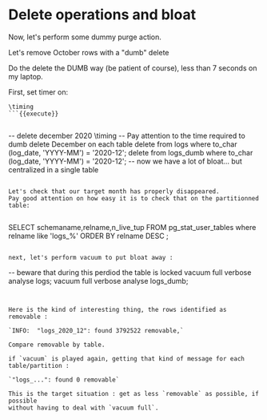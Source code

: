 # Delete operations and bloat

Now, let's perform some dummy purge action.

Let's remove October rows with a "dumb" delete

Do the delete the DUMB way (be patient of course), less than 7 seconds on my laptop.


First, set timer on:

```
\timing
```{{execute}}


```
-- delete december 2020
\timing
-- Pay attention to the time required to dumb delete December on each table
delete from logs where to_char (log_date, 'YYYY-MM') = '2020-12';
delete from logs_dumb where to_char (log_date, 'YYYY-MM') = '2020-12';
-- now we have a lot of bloat... but centralized in a single table
```{{execute}}

Let's check that our target month has properly disappeared.
Pay good attention on how easy it is to check that on the partitionned table:


```
SELECT schemaname,relname,n_live_tup
FROM pg_stat_user_tables
where relname like 'logs_%'
ORDER BY relname DESC ;
```{{execute}}

next, let's perform vacuum to put bloat away :

```
-- beware that during this perdiod the table is locked
vacuum full verbose analyse logs;
vacuum full verbose analyse logs_dumb;
```{{execute}}


Here is the kind of interesting thing, the rows identified as removable :

`INFO:  "logs_2020_12": found 3792522 removable,`

Compare removable by table.

if `vacuum` is played again, getting that kind of message for each table/partition :

`"logs_...": found 0 removable`

This is the target situation : get as less `removable` as possible, if possible
without having to deal with `vacuum full`.
